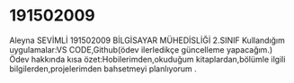 # 191502009
Aleyna SEVİMLİ
191502009
BİLGİSAYAR MÜHEDİSLİĞİ 2.SINIF
Kullandığım uygulamalar:VS CODE,Github(ödev ilerledikçe güncelleme yapacağım.)
Ödev hakkında kısa özet:Hobilerimden,okuduğum kitaplardan,bölümle ilgili bilgilerden,projelerimden bahsetmeyi planlıyorum .